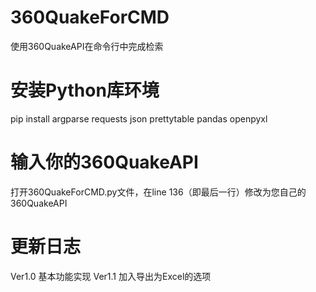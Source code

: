 # 360QuakeForCMD
使用360QuakeAPI在命令行中完成检索

# 安装Python库环境
pip install argparse requests json prettytable pandas openpyxl

# 输入你的360QuakeAPI
打开360QuakeForCMD.py文件，在line 136（即最后一行）修改为您自己的360QuakeAPI

# 更新日志
Ver1.0 基本功能实现
Ver1.1 加入导出为Excel的选项
